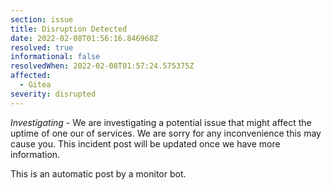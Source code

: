 ```yaml
---
section: issue
title: Disruption Detected
date: 2022-02-08T01:56:16.846968Z
resolved: true
informational: false
resolvedWhen: 2022-02-08T01:57:24.575375Z
affected:
  - Gitea
severity: disrupted
---
```

*Investigating* - We are investigating a potential issue that might affect the uptime of one our of services. We are sorry for any inconvenience this may cause you. This incident post will be updated once we have more information.

This is an automatic post by a monitor bot.
        